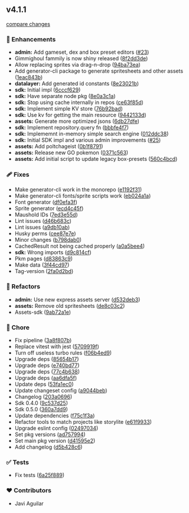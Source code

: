 ## v4.1.1

[compare changes](https://github.com/itsjavi/supereffective-assets/compare/4.0.0...v4.1.1)

### 🚀 Enhancements

- **admin:** Add gameset, dex and box preset editors
  ([#23](https://github.com/itsjavi/supereffective-assets/pull/23))
- Gimmighoul fammily is now shiny released
  ([8f2dd3de](https://github.com/itsjavi/supereffective-assets/commit/8f2dd3de))
- Allow replacing sprites via drag-n-drop
  ([94ba73ea](https://github.com/itsjavi/supereffective-assets/commit/94ba73ea))
- Add generator-cli package to generate spritesheets and other assets
  ([1eac843b](https://github.com/itsjavi/supereffective-assets/commit/1eac843b))
- **datalayer:** Add generated id constants
  ([8e23021b](https://github.com/itsjavi/supereffective-assets/commit/8e23021b))
- **sdk:** Initial impl
  ([6cccf629](https://github.com/itsjavi/supereffective-assets/commit/6cccf629))
- **sdk:** Have separate node pkg
  ([8e0a3c1a](https://github.com/itsjavi/supereffective-assets/commit/8e0a3c1a))
- **sdk:** Stop using cache internally in repos
  ([ce63f85d](https://github.com/itsjavi/supereffective-assets/commit/ce63f85d))
- **sdk:** Implement simple KV store
  ([76b92bad](https://github.com/itsjavi/supereffective-assets/commit/76b92bad))
- **sdk:** Use kv for getting the main resource
  ([9442133d](https://github.com/itsjavi/supereffective-assets/commit/9442133d))
- **assets:** Generate more optimized jsons
  ([6db27dfe](https://github.com/itsjavi/supereffective-assets/commit/6db27dfe))
- **sdk:** Implement repository.query fn
  ([bbbfe4f7](https://github.com/itsjavi/supereffective-assets/commit/bbbfe4f7))
- **sdk:** Implememnt in-memory simple search engine
  ([012ddc38](https://github.com/itsjavi/supereffective-assets/commit/012ddc38))
- **sdk:** Initial SDK impl and various admin improvements
  ([#25](https://github.com/itsjavi/supereffective-assets/pull/25))
- **assets:** Add poltchageist
  ([0b1f8791](https://github.com/itsjavi/supereffective-assets/commit/0b1f8791))
- **assets:** Release new GO pokemon
  ([0371c563](https://github.com/itsjavi/supereffective-assets/commit/0371c563))
- **assets:** Add initial script to update legacy box-presets
  ([560c4bcd](https://github.com/itsjavi/supereffective-assets/commit/560c4bcd))

### 🩹 Fixes

- Make generator-cli work in the monorepo
  ([e1192f31](https://github.com/itsjavi/supereffective-assets/commit/e1192f31))
- Make generator-cli fonts/sprite scripts work
  ([eb024a1a](https://github.com/itsjavi/supereffective-assets/commit/eb024a1a))
- Font generator ([df0efa3f](https://github.com/itsjavi/supereffective-assets/commit/df0efa3f))
- Sprite generator ([ecd4c45f](https://github.com/itsjavi/supereffective-assets/commit/ecd4c45f))
- Maushold IDs ([7ed3e55d](https://github.com/itsjavi/supereffective-assets/commit/7ed3e55d))
- Lint issues ([d46b683c](https://github.com/itsjavi/supereffective-assets/commit/d46b683c))
- Lint issues ([a9db10ab](https://github.com/itsjavi/supereffective-assets/commit/a9db10ab))
- Husky perms ([cee87e7e](https://github.com/itsjavi/supereffective-assets/commit/cee87e7e))
- Minor changes ([b798dab0](https://github.com/itsjavi/supereffective-assets/commit/b798dab0))
- CachedResult not being cached properly
  ([a0a5bee4](https://github.com/itsjavi/supereffective-assets/commit/a0a5bee4))
- **sdk:** Wrong imports
  ([d9c814cf](https://github.com/itsjavi/supereffective-assets/commit/d9c814cf))
- Pkm pages ([d83863c9](https://github.com/itsjavi/supereffective-assets/commit/d83863c9))
- Make data ([3f44cd97](https://github.com/itsjavi/supereffective-assets/commit/3f44cd97))
- Tag-version ([2fa0d2bd](https://github.com/itsjavi/supereffective-assets/commit/2fa0d2bd))

### 💅 Refactors

- **admin:** Use new express assets server
  ([d532deb3](https://github.com/itsjavi/supereffective-assets/commit/d532deb3))
- **assets:** Remove old spritesheets
  ([de8c03c2](https://github.com/itsjavi/supereffective-assets/commit/de8c03c2))
- Assets-sdk ([9ab72a1e](https://github.com/itsjavi/supereffective-assets/commit/9ab72a1e))

### 🏡 Chore

- Fix pipeline ([3a8f807b](https://github.com/itsjavi/supereffective-assets/commit/3a8f807b))
- Replace vitest with jest
  ([5709919f](https://github.com/itsjavi/supereffective-assets/commit/5709919f))
- Turn off useless turbo rules
  ([f06b4ed9](https://github.com/itsjavi/supereffective-assets/commit/f06b4ed9))
- Upgrade deps ([85654b17](https://github.com/itsjavi/supereffective-assets/commit/85654b17))
- Upgrade deps ([e740bd77](https://github.com/itsjavi/supereffective-assets/commit/e740bd77))
- Upgrade deps ([77c4b638](https://github.com/itsjavi/supereffective-assets/commit/77c4b638))
- Upgrade deps ([aa6dfa5f](https://github.com/itsjavi/supereffective-assets/commit/aa6dfa5f))
- Update deps ([53fa1ec0](https://github.com/itsjavi/supereffective-assets/commit/53fa1ec0))
- Update changeset config
  ([a9044beb](https://github.com/itsjavi/supereffective-assets/commit/a9044beb))
- Changelog ([203a0696](https://github.com/itsjavi/supereffective-assets/commit/203a0696))
- Sdk 0.4.0 ([9c537d25](https://github.com/itsjavi/supereffective-assets/commit/9c537d25))
- Sdk 0.5.0 ([360a7dd9](https://github.com/itsjavi/supereffective-assets/commit/360a7dd9))
- Update dependencies ([f75c1f3a](https://github.com/itsjavi/supereffective-assets/commit/f75c1f3a))
- Refactor tools to match projects like storylite
  ([e61f9933](https://github.com/itsjavi/supereffective-assets/commit/e61f9933))
- Upgrade eslint config
  ([02497034](https://github.com/itsjavi/supereffective-assets/commit/02497034))
- Set pkg versions ([ad757994](https://github.com/itsjavi/supereffective-assets/commit/ad757994))
- Set main pkg version
  ([d41595e2](https://github.com/itsjavi/supereffective-assets/commit/d41595e2))
- Add changelog ([d5b428c6](https://github.com/itsjavi/supereffective-assets/commit/d5b428c6))

### ✅ Tests

- Fix tests ([6a25f889](https://github.com/itsjavi/supereffective-assets/commit/6a25f889))

### ❤️ Contributors

- Javi Aguilar
